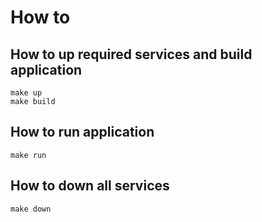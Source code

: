 # How to

## How to up required services and build application

    make up
    make build

## How to run application

    make run

## How to down all services

    make down
